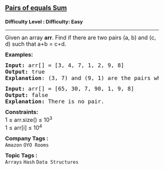 <h2><a href="https://www.geeksforgeeks.org/problems/sum-equals-to-sum4006/1?page=1&difficulty=Easy&status=unsolved&sortBy=difficulty">Pairs of equals Sum</a></h2><h3>Difficulty Level : Difficulty: Easy</h3><hr><div class="problems_problem_content__Xm_eO"><p><span style="font-size: 18px;">Given an array&nbsp;<strong>arr</strong>. Find if there are two pairs (a, b) and (c, d) such that a+b = c+d.<br></span></p>
<p><span style="font-size: 18px;"><strong>Examples:</strong></span></p>
<pre><span style="font-size: 18px;"><strong>Input: </strong>arr[] = [3, 4, 7, 1, 2, 9, 8] <br><strong>Output:</strong> true<br><strong>Explanation</strong>: (3, 7) and (9, 1) are the pairs whosesum are equal.  <br></span></pre>
<pre><span style="font-size: 18px;"><strong>Input:</strong> arr[] = [65, 30, 7, 90, 1, 9, 8]<br><strong>Output:</strong> false<br><strong>Explanation: </strong>There is no pair.</span></pre>
<p><span style="font-size: 18px;"><strong>Constraints:</strong><br>1 ≤ arr.size() ≤ 10<sup>3<br></sup></span><span style="font-size: 18px;">1 ≤ arr[i] ≤ 10<sup>4</sup></span></p></div><p><span style=font-size:18px><strong>Company Tags : </strong><br><code>Amazon</code>&nbsp;<code>OYO Rooms</code>&nbsp;<br><p><span style=font-size:18px><strong>Topic Tags : </strong><br><code>Arrays</code>&nbsp;<code>Hash</code>&nbsp;<code>Data Structures</code>&nbsp;